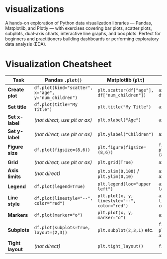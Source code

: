 # visualizations
A hands-on exploration of Python data visualization libraries — Pandas, Matplotlib, and Plotly — with exercises covering bar plots, scatter plots, subplots, dual-axis charts, interactive line graphs, and box plots. Perfect for beginners and practitioners building dashboards or performing exploratory data analysis (EDA).


# Visualization Cheatsheet  

| Task | **Pandas `.plot()`** | **Matplotlib (`plt`)** | **Axes object (`ax`)** |
|------|----------------------|-------------------------|-------------------------|
| **Create plot** | `df.plot(kind="scatter", x="age", y="num_children")` | `plt.scatter(df["age"], df["num_children"])` | `ax.scatter(df["age"], df["num_children"])` |
| **Set title** | `df.plot(title="My Title")` | `plt.title("My Title")` | `ax.set_title("My Title")` |
| **Set x-label** | *(not direct, use plt or ax)* | `plt.xlabel("Age")` | `ax.set_xlabel("Age")` |
| **Set y-label** | *(not direct, use plt or ax)* | `plt.ylabel("Children")` | `ax.set_ylabel("Children")` |
| **Figure size** | `df.plot(figsize=(8,6))` | `plt.figure(figsize=(8,6))` | `fig, ax = plt.subplots(figsize=(8,6))` |
| **Grid** | *(not direct, use plt or ax)* | `plt.grid(True)` | `ax.grid(True)` |
| **Axis limits** | *(not direct)* | `plt.xlim(0,100)` / `plt.ylim(0,10)` | `ax.set_xlim(0,100)` / `ax.set_ylim(0,10)` |
| **Legend** | `df.plot(legend=True)` | `plt.legend(loc="upper left")` | `ax.legend(loc="upper left")` |
| **Line style** | `df.plot(linestyle="--", color="red")` | `plt.plot(x, y, linestyle="--", color="red")` | `ax.plot(x, y, linestyle="--", color="red")` |
| **Markers** | `df.plot(marker="o")` | `plt.plot(x, y, marker="o")` | `ax.plot(x, y, marker="o")` |
| **Subplots** | `df.plot(subplots=True, layout=(2,3))` | `plt.subplot(2,3,1)` etc. | `fig, ax = plt.subplots(2,3)` then `ax[i,j].plot(...)` |
| **Tight layout** | *(not direct)* | `plt.tight_layout()` | `fig.tight_layout()` |
